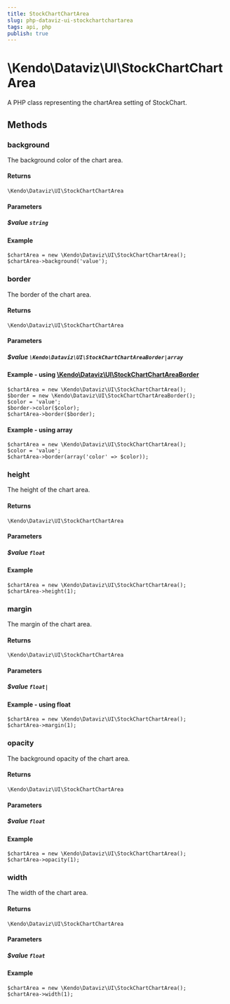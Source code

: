 ```yaml
---
title: StockChartChartArea
slug: php-dataviz-ui-stockchartchartarea
tags: api, php
publish: true
---
```


# \Kendo\Dataviz\UI\StockChartChartArea

A PHP class representing the chartArea setting of StockChart.


## Methods

### background
The background color of the chart area.

#### Returns
`\Kendo\Dataviz\UI\StockChartChartArea`

#### Parameters

##### $value `string`



#### Example 
    $chartArea = new \Kendo\Dataviz\UI\StockChartChartArea();
    $chartArea->background('value');

### border

The border of the chart area.

#### Returns
`\Kendo\Dataviz\UI\StockChartChartArea`

#### Parameters

##### $value `\Kendo\Dataviz\UI\StockChartChartAreaBorder|array`


#### Example - using [\Kendo\Dataviz\UI\StockChartChartAreaBorder](/api/wrappers/php/kendo/dataviz/ui/stockchartchartareaborder)

    $chartArea = new \Kendo\Dataviz\UI\StockChartChartArea();
    $border = new \Kendo\Dataviz\UI\StockChartChartAreaBorder();
    $color = 'value';
    $border->color($color);
    $chartArea->border($border);

#### Example - using array

    $chartArea = new \Kendo\Dataviz\UI\StockChartChartArea();
    $color = 'value';
    $chartArea->border(array('color' => $color));

### height
The height of the chart area.

#### Returns
`\Kendo\Dataviz\UI\StockChartChartArea`

#### Parameters

##### $value `float`



#### Example 
    $chartArea = new \Kendo\Dataviz\UI\StockChartChartArea();
    $chartArea->height(1);

### margin
The margin of the chart area.

#### Returns
`\Kendo\Dataviz\UI\StockChartChartArea`

#### Parameters

##### $value `float|`



#### Example  - using float
    $chartArea = new \Kendo\Dataviz\UI\StockChartChartArea();
    $chartArea->margin(1);

### opacity
The background opacity of the chart area.

#### Returns
`\Kendo\Dataviz\UI\StockChartChartArea`

#### Parameters

##### $value `float`



#### Example 
    $chartArea = new \Kendo\Dataviz\UI\StockChartChartArea();
    $chartArea->opacity(1);

### width
The width of the chart area.

#### Returns
`\Kendo\Dataviz\UI\StockChartChartArea`

#### Parameters

##### $value `float`



#### Example 
    $chartArea = new \Kendo\Dataviz\UI\StockChartChartArea();
    $chartArea->width(1);

